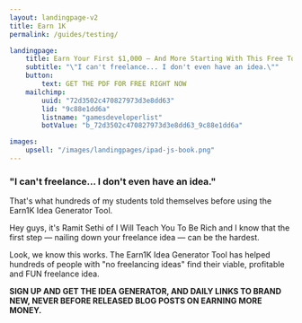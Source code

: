 ```yaml
---
layout: landingpage-v2
title: Earn 1K
permalink: /guides/testing/

landingpage:
    title: Earn Your First $1,000 — And More Starting With This Free Tool
    subtitle: "\"I can't freelance... I don't even have an idea.\""
    button:
        text: GET THE PDF FOR FREE RIGHT NOW
    mailchimp:
        uuid: "72d3502c470827973d3e8dd63"
        lid: "9c88e1dd6a"
        listname: "gamesdeveloperlist"
        botValue: "b_72d3502c470827973d3e8dd63_9c88e1dd6a"

images:
    upsell: "/images/landingpages/ipad-js-book.png"
---
```


### "I can't freelance... I don't even have an idea."

That's what hundreds of my students told themselves before using the Earn1K Idea Generator Tool.

Hey guys, it's Ramit Sethi of I Will Teach You To Be Rich and I know that the first step — nailing down your freelance idea — can be the hardest.

Look, we know this works. The Earn1K Idea Generator Tool has helped hundreds of people with "no freelancing ideas" find their viable, profitable and FUN freelance idea.

**SIGN UP AND GET THE IDEA GENERATOR, AND DAILY LINKS TO BRAND NEW, NEVER BEFORE RELEASED BLOG POSTS ON EARNING MORE MONEY.**
